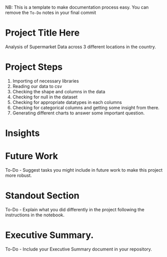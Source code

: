 NB: This is a template to make documentation process easy. You can remove the `To-Do` notes in your final commit

# Project Title Here

Analysis of Supermarket Data across 3 different locations in the country.

# Project Steps

1. Importing of necessary libraries
2. Reading our data to csv 
3. Checking the shape and columns in the data
4. Checking for null in the dataset
5. Checking for appropriate datatypes in each columns
6. Checking for categorical columns and getting some insight from there.
7. Generating different charts to answer some important question.

# Insights



# Future Work

To-Do - Suggest tasks you might include in future work to make this project more robust.

# Standout Section

To-Do - Explain what you did differently in the project following the instructions in the notebook.

# Executive Summary.

To-Do - Include your Executive Summary document in your repository.
